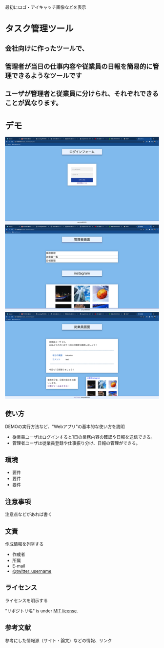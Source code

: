 最初にロゴ・アイキャッチ画像などを表示

# タスク管理ツール

## 会社向けに作ったツールで、
## 管理者が当日の仕事内容や従業員の日報を簡易的に管理できるようなツールです
## ユーザが管理者と従業員に分けられ、それぞれできることが異なります。


# デモ
![デモ](https://github.com/mappii2/-task/blob/images/ss1.png)
![デモ](https://github.com/mappii2/-task/blob/images/ss2.png)
![デモ](https://github.com/mappii2/-task/blob/images/ss3.png)

## 使い方

DEMOの実行方法など、"Webアプリ"の基本的な使い方を説明

* 従業員ユーザはログインすると1日の業務内容の確認や日報を送信できる。
* 管理者ユーザは従業員登録や仕事振り分け、日報の管理ができる。



## 環境

* 要件
* 要件
* 要件


## 注意事項

注意点などがあれば書く


## 文責

作成情報を列挙する

* 作成者
* 所属
* E-mail
* [@twitter_username](https://twitter.com/twitter_username)


## ライセンス

ライセンスを明示する

"リポジトリ名" is under [MIT license](https://en.wikipedia.org/wiki/MIT_License).


## 参考文献

参考にした情報源（サイト・論文）などの情報、リンク
